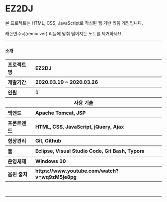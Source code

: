 # EZ2DJ

본 프로젝트는 HTML, CSS, JavaScript로 작성된 웹 기반 리듬 게임입니다.

캐논변주곡(remix ver) 리듬에 맞춰 떨어지는 노트를 제거하세요.

---

#### 소개

<table class="tg">
    <tr align="left">
      <th>프로젝트명</th>
      <th>EZ2DJ</th>
    </tr>
    <tr align="left">
      <th>개발기간</th>
      <th>2020.03.19 ~ 2020.03.26</th>
    </tr>
    <tr align="left">
      <th>인원</th>
      <th>1</th>
    </tr>
    <tr>
      <th colspan="2">사용 기술</th>
    </tr>
    <tr align="left">
      <th>백엔드</th>
      <th>Apache Tomcat, JSP</th>
    </tr>
    <tr align="left">
      <th>프론트엔드</th>
      <th>HTML, CSS, JavaScript, jQuery, Ajax</th>
    </tr>
    <tr align="left">
      <th>형상관리</th>
      <th>Git, Github</th>
    </tr>
    <tr align="left">
      <th>툴</th>
      <th>Eclipse, Visual Studio Code, Git Bash, Typora</th>
    </tr>
    <tr align="left">
      <th>운영체제</th>
      <th>Windows 10</th>
    </tr>
    <tr align="left">
      <th>음원 출처</th>
      <th>https://www.youtube.com/watch?v=wq9zM5je8pg</th>
    </tr>
  </table>



<br/>

---
